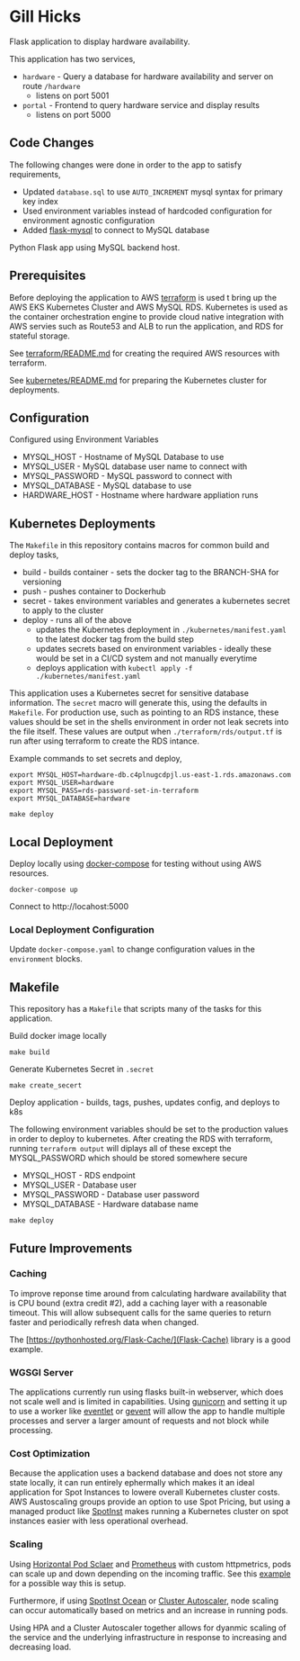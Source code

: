 # Gill Hicks

Flask application to display hardware availability.

This application has two services,

- `hardware` - Query a database for hardware availability and server on route `/hardware`
  - listens on port 5001
- `portal` - Frontend to query hardware service and display results
  - listens on port 5000

## Code Changes

The following changes were done in order to the app to satisfy requirements,

- Updated `database.sql` to use `AUTO_INCREMENT` mysql syntax for primary key index
- Used environment variables instead of hardcoded configuration for environment agnostic configuration
- Added [flask-mysql](https://flask-mysql.readthedocs.io/en/latest/) to connect to MySQL database

Python Flask app using MySQL backend host.

## Prerequisites

Before deploying the application to AWS [terraform](https://www.terraform.io/) is used t bring up the AWS EKS Kubernetes Cluster and AWS MySQL RDS. Kubernetes is used as the container orchestration engine to provide cloud native integration with AWS servies such as Route53 and ALB to run the application, and RDS for stateful storage.

See [terraform/README.md](terraform/README.md) for creating the required AWS resources with terraform.

See [kubernetes/README.md](kubernetes/README.md) for preparing the Kubernetes cluster for deployments.

## Configuration

Configured using Environment Variables

- MYSQL_HOST - Hostname of MySQL Database to use
- MYSQL_USER - MySQL database user name to connect with
- MYSQL_PASSWORD - MySQL password to connect with
- MYSQL_DATABASE - MySQL database to use
- HARDWARE_HOST - Hostname where hardware appliation runs

## Kubernetes Deployments

The `Makefile` in this repository contains macros for common build and deploy tasks,

- build - builds container - sets the docker tag to the BRANCH-SHA for versioning
- push - pushes container to Dockerhub
- secret - takes environment variables and generates a kubernetes secret to apply to the cluster
- deploy - runs all of the above
  - updates the Kubernetes deployment in `./kubernetes/manifest.yaml` to the latest docker tag from the build step
  - updates secrets based on environment variables - ideally these would be set in a CI/CD system and not manually everytime
  - deploys application with `kubectl apply -f ./kubernetes/manifest.yaml`

This application uses a Kubernetes secret for sensitive database information. The `secret` macro will generate this, using the defaults in `Makefile`. For production use, such as pointing to an RDS instance, these values should be set in the shells environment in order not leak secrets into the file itself. These values are output when `./terraform/rds/output.tf` is run after using terraform to create the RDS intance.

Example commands to set secrets and deploy,

```
export MYSQL_HOST=hardware-db.c4plnugcdpjl.us-east-1.rds.amazonaws.com
export MYSQL_USER=hardware
export MYSQL_PASS=rds-password-set-in-terraform
export MYSQL_DATABASE=hardware

make deploy
```

## Local Deployment

Deploy locally using [docker-compose](https://docs.docker.com/compose/) for testing without using AWS resources.

```
docker-compose up
```

Connect to http://locahost:5000

### Local Deployment Configuration

Update `docker-compose.yaml` to change configuration values in the `environment` blocks.

## Makefile

This repository has a `Makefile` that scripts many of the tasks for this application.


Build docker image locally

```
make build
```

Generate Kubernetes Secret in `.secret`

```
make create_secert
```

Deploy application - builds, tags, pushes, updates config, and deploys to k8s

The following environment variables should be set to the production values in order to deploy to kubernetes. After creating the RDS with terraform, running `terraform output` will diplays all of these except the MYSQL_PASSWORD which should be stored somewhere secure

- MYSQL_HOST - RDS endpoint
- MYSQL_USER - Database user
- MYSQL_PASSWORD - Database user password
- MYSQL_DATABASE - Hardware database name

```
make deploy
```

## Future Improvements
### Caching

To improve reponse time around from calculating hardware availability that is CPU bound (extra credit #2), add a caching layer with a reasonable timeout. This will allow subsequent calls for the same queries to return faster and periodically refresh data when changed.

The [https://pythonhosted.org/Flask-Cache/](Flask-Cache) library is a good example.

### WGSGI Server

The applications currently run using flasks built-in webserver, which does not scale well and is limited in capabilities. Using [gunicorn](https://gunicorn.org/) and setting it up to use a worker like [eventlet](http://eventlet.net/) or [gevent](http://www.gevent.org/) will allow the app to handle multiple processes and server a larger amount of requests and not block while processing.

### Cost Optimization

Because the application uses a backend database and does not store any state locally, it can run entirely ephermally which makes it an ideal application for Spot Instances to lowere overall Kubernetes cluster costs. AWS Austoscaling groups provide an option to use Spot Pricing, but using a managed product like [SpotInst](https://spotinst.com/) makes running a Kubernetes cluster on spot instances easier with less operational overhead.

### Scaling

Using [Horizontal Pod Sclaer](https://kubernetes.io/docs/tasks/run-application/horizontal-pod-autoscale/) and [Prometheus](https://prometheus.io/) with custom httpmetrics, pods can scale up and down depending on the incoming traffic. See this [example](https://docs.bitnami.com/kubernetes/how-to/configure-autoscaling-custom-metrics/) for a possible way this is setup.

Furthermore, if using [SpotInst Ocean](https://spotinst.com/products/ocean/) or [Cluster Autoscaler](https://github.com/kubernetes/autoscaler/tree/master/cluster-autoscaler), node scaling can occur automatically based on metrics and an increase in running pods.

Using HPA and a Cluster Autoscaler together allows for dyanmic scaling of the service and the underlying infrastructure in response to increasing and decreasing load.

